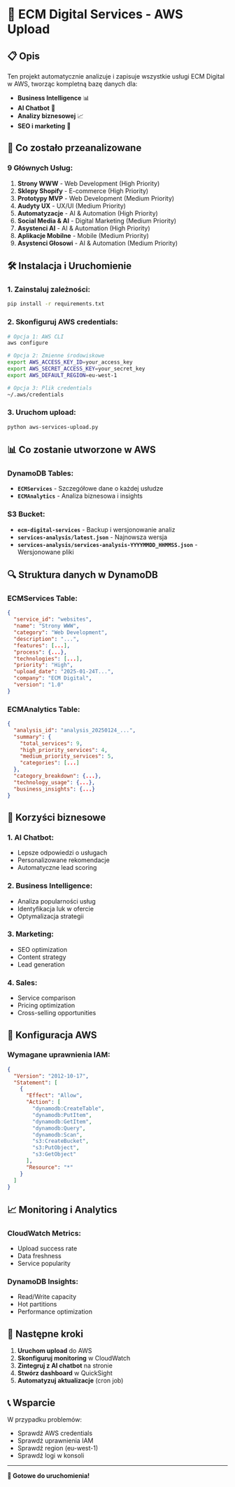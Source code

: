 # 🚀 ECM Digital Services - AWS Upload

## 📋 **Opis**

Ten projekt automatycznie analizuje i zapisuje wszystkie usługi ECM Digital w AWS, tworząc kompletną bazę danych dla:

- **Business Intelligence** 📊
- **AI Chatbot** 🤖
- **Analizy biznesowej** 📈
- **SEO i marketing** 🎯

## 🎯 **Co zostało przeanalizowane**

### **9 Głównych Usług:**
1. **Strony WWW** - Web Development (High Priority)
2. **Sklepy Shopify** - E-commerce (High Priority)
3. **Prototypy MVP** - Web Development (Medium Priority)
4. **Audyty UX** - UX/UI (Medium Priority)
5. **Automatyzacje** - AI & Automation (High Priority)
6. **Social Media & AI** - Digital Marketing (Medium Priority)
7. **Asystenci AI** - AI & Automation (High Priority)
8. **Aplikacje Mobilne** - Mobile (Medium Priority)
9. **Asystenci Głosowi** - AI & Automation (Medium Priority)

## 🛠️ **Instalacja i Uruchomienie**

### **1. Zainstaluj zależności:**
```bash
pip install -r requirements.txt
```

### **2. Skonfiguruj AWS credentials:**
```bash
# Opcja 1: AWS CLI
aws configure

# Opcja 2: Zmienne środowiskowe
export AWS_ACCESS_KEY_ID=your_access_key
export AWS_SECRET_ACCESS_KEY=your_secret_key
export AWS_DEFAULT_REGION=eu-west-1

# Opcja 3: Plik credentials
~/.aws/credentials
```

### **3. Uruchom upload:**
```bash
python aws-services-upload.py
```

## 📊 **Co zostanie utworzone w AWS**

### **DynamoDB Tables:**
- **`ECMServices`** - Szczegółowe dane o każdej usłudze
- **`ECMAnalytics`** - Analiza biznesowa i insights

### **S3 Bucket:**
- **`ecm-digital-services`** - Backup i wersjonowanie analiz
- **`services-analysis/latest.json`** - Najnowsza wersja
- **`services-analysis/services-analysis-YYYYMMDD_HHMMSS.json`** - Wersjonowane pliki

## 🔍 **Struktura danych w DynamoDB**

### **ECMServices Table:**
```json
{
  "service_id": "websites",
  "name": "Strony WWW",
  "category": "Web Development",
  "description": "...",
  "features": [...],
  "process": {...},
  "technologies": [...],
  "priority": "High",
  "upload_date": "2025-01-24T...",
  "company": "ECM Digital",
  "version": "1.0"
}
```

### **ECMAnalytics Table:**
```json
{
  "analysis_id": "analysis_20250124_...",
  "summary": {
    "total_services": 9,
    "high_priority_services": 4,
    "medium_priority_services": 5,
    "categories": [...]
  },
  "category_breakdown": {...},
  "technology_usage": {...},
  "business_insights": {...}
}
```

## 🎯 **Korzyści biznesowe**

### **1. AI Chatbot:**
- Lepsze odpowiedzi o usługach
- Personalizowane rekomendacje
- Automatyczne lead scoring

### **2. Business Intelligence:**
- Analiza popularności usług
- Identyfikacja luk w ofercie
- Optymalizacja strategii

### **3. Marketing:**
- SEO optimization
- Content strategy
- Lead generation

### **4. Sales:**
- Service comparison
- Pricing optimization
- Cross-selling opportunities

## 🔧 **Konfiguracja AWS**

### **Wymagane uprawnienia IAM:**
```json
{
  "Version": "2012-10-17",
  "Statement": [
    {
      "Effect": "Allow",
      "Action": [
        "dynamodb:CreateTable",
        "dynamodb:PutItem",
        "dynamodb:GetItem",
        "dynamodb:Query",
        "dynamodb:Scan",
        "s3:CreateBucket",
        "s3:PutObject",
        "s3:GetObject"
      ],
      "Resource": "*"
    }
  ]
}
```

## 📈 **Monitoring i Analytics**

### **CloudWatch Metrics:**
- Upload success rate
- Data freshness
- Service popularity

### **DynamoDB Insights:**
- Read/Write capacity
- Hot partitions
- Performance optimization

## 🚀 **Następne kroki**

1. **Uruchom upload** do AWS
2. **Skonfiguruj monitoring** w CloudWatch
3. **Zintegruj z AI chatbot** na stronie
4. **Stwórz dashboard** w QuickSight
5. **Automatyzuj aktualizacje** (cron job)

## 📞 **Wsparcie**

W przypadku problemów:
- Sprawdź AWS credentials
- Sprawdź uprawnienia IAM
- Sprawdź region (eu-west-1)
- Sprawdź logi w konsoli

---

**🎉 Gotowe do uruchomienia!**
